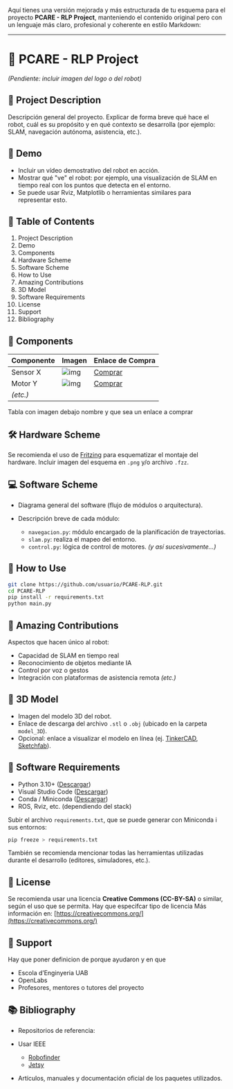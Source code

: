 Aquí tienes una versión mejorada y más estructurada de tu esquema para el proyecto **PCARE - RLP Project**, manteniendo el contenido original pero con un lenguaje más claro, profesional y coherente en estilo Markdown:

---

# 🧠 PCARE - RLP Project

*(Pendiente: incluir imagen del logo o del robot)*

## 📘 Project Description

Descripción general del proyecto. Explicar de forma breve qué hace el robot, cuál es su propósito y en qué contexto se desarrolla (por ejemplo: SLAM, navegación autónoma, asistencia, etc.).

## 🎥 Demo

* Incluir un vídeo demostrativo del robot en acción.
* Mostrar qué "ve" el robot: por ejemplo, una visualización de SLAM en tiempo real con los puntos que detecta en el entorno.
* Se puede usar Rviz, Matplotlib o herramientas similares para representar esto.

## 🧭 Table of Contents

1. Project Description
2. Demo
3. Components
4. Hardware Scheme
5. Software Scheme
6. How to Use
7. Amazing Contributions
8. 3D Model
9. Software Requirements
10. License
11. Support
12. Bibliography

## 🔩 Components

| Componente | Imagen                 | Enlace de Compra       |
| ---------- | ---------------------- | ---------------------- |
| Sensor X   | ![img](ruta/a/img.jpg) | [Comprar](https://...) |
| Motor Y    | ![img](...)            | [Comprar](...)         |
| *(etc.)*   |                        |                        |

Tabla con imagen debajo nombre y que sea un enlace a comprar

## 🛠️ Hardware Scheme

Se recomienda el uso de [Fritzing](https://fritzing.org/) para esquematizar el montaje del hardware.
Incluir imagen del esquema en `.png` y/o archivo `.fzz`.

## 💻 Software Scheme

* Diagrama general del software (flujo de módulos o arquitectura).
* Descripción breve de cada módulo:

  * `navegacion.py`: módulo encargado de la planificación de trayectorias.
  * `slam.py`: realiza el mapeo del entorno.
  * `control.py`: lógica de control de motores.
    *(y así sucesivamente...)*

## 🚀 How to Use

```bash
git clone https://github.com/usuario/PCARE-RLP.git  
cd PCARE-RLP  
pip install -r requirements.txt  
python main.py
```

## 🌟 Amazing Contributions

Aspectos que hacen único al robot:

* Capacidad de SLAM en tiempo real
* Reconocimiento de objetos mediante IA
* Control por voz o gestos
* Integración con plataformas de asistencia remota
  *(etc.)*

## 🧱 3D Model

* Imagen del modelo 3D del robot.
* Enlace de descarga del archivo `.stl` o `.obj` (ubicado en la carpeta `model_3D`).
* Opcional: enlace a visualizar el modelo en línea (ej. [TinkerCAD](https://www.tinkercad.com/), [Sketchfab](https://sketchfab.com/)).

## 💾 Software Requirements

* Python 3.10+ ([Descargar](https://www.python.org/))
* Visual Studio Code ([Descargar](https://code.visualstudio.com/))
* Conda / Miniconda ([Descargar](https://docs.conda.io/en/latest/miniconda.html))
* ROS, Rviz, etc. (dependiendo del stack)

Subir el archivo `requirements.txt`, que se puede generar con Miniconda i sus entornos:

```bash
pip freeze > requirements.txt
```

También se recomienda mencionar todas las herramientas utilizadas durante el desarrollo (editores, simuladores, etc.).

## 📄 License

Se recomienda usar una licencia **Creative Commons (CC-BY-SA)** o similar, según el uso que se permita. Hay que especifcar tipo de licencia
Más información en: [https://creativecommons.org/](https://creativecommons.org/)

## 🏫 Support
Hay que poner definicion de porque ayudaron y en que
* Escola d’Enginyeria UAB
* OpenLabs
* Profesores, mentores o tutores del proyecto

## 📚 Bibliography

* Repositorios de referencia:
* Usar IEEE

  * [Robofinder](https://github.com/...)
  * [Jetsy](https://github.com/...)
* Artículos, manuales y documentación oficial de los paquetes utilizados.


